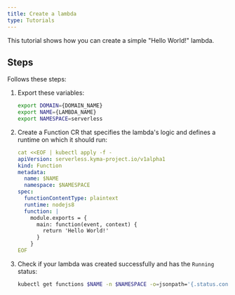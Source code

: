 ```yaml
---
title: Create a lambda
type: Tutorials
---
```


This tutorial shows how you can create a simple "Hello World!" lambda.

## Steps

Follows these steps:

1. Export these variables:

    ```bash
    export DOMAIN={DOMAIN_NAME}
    export NAME={LAMBDA_NAME}
    export NAMESPACE=serverless
    ```

2. Create a Function CR that specifies the lambda's logic and defines a runtime on which it should run:

    ```yaml
    cat <<EOF | kubectl apply -f -
    apiVersion: serverless.kyma-project.io/v1alpha1
    kind: Function
    metadata:
      name: $NAME
      namespace: $NAMESPACE
    spec:
      functionContentType: plaintext
      runtime: nodejs8
      function: |
        module.exports = {
          main: function(event, context) {
            return 'Hello World!'
          }
        }
    EOF    
    ```

3. Check if your lambda was created successfully and has the `Running` status:

    ```bash
    kubectl get functions $NAME -n $NAMESPACE -o=jsonpath='{.status.condition}'
    ```

